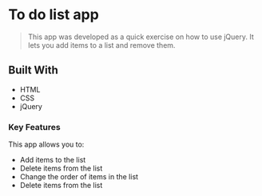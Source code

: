 # To do list app
>This app was developed as a quick exercise on how to use jQuery. It lets you add items to a list and remove them.

## Built With

- HTML
- CSS
- jQuery

### Key Features

This app allows you to:

- Add items to the list
- Delete items from the list
- Change the order of items in the list
- Delete items from the list
